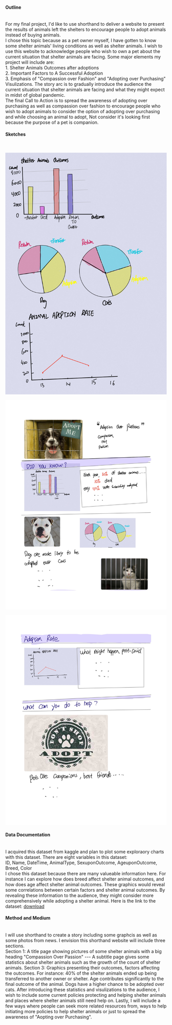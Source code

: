 <h4 class="h3">Outline</h4><br/>
For my final project, I'd like to use shorthand to deliver a website to present the results of animals left the shelters to encourage people to adopt animals instead of buying animals.<br/>
I chose this topic because as a pet owner myself, I have gotten to know some shelter animals' living conditions as well as shelter animals. I wish to use this website to acknowledge people who wish to own a pet about the current situation that shelter animals are facing. 
Some major elements my project will include are: <br/>
1. Shelter Animals Outcomes after adoptions <br/>
2. Important Factors to A Successful Adoption <br/>
3. Emphasis of "Compassion over Fashion" and "Adopting over Purchasing" Visulizations. 
The story arc is to gradually introduce the audience the current situation that shelter animals are facing and what they might expect in midst of global pandemic.  <br/>
The final Call to Action is to spread the awareness of adopting over purchasing as well as compassion over fashion to encourage people who wish to adopt animals to consider the option of adopting over purchasing and while choosing an animal to adopt, Not consider it's looking first because the purpose of a pet is companion. 
<h4 class="h3">Sketches</h4><br/>
<p align="right">
  <img src="./Sketch_Project.png" />
</p>

<p align="right">
  <img src="./Page2.jpg" />
</p>

<p align="right">
  <img src="./Page3.jpg" />
</p>
<h4 class="h3">Data Documentation</h4><br/>
I acquired this dataset from kaggle and plan to plot some exploraory charts with this dataset. There are eight variables in this dataset: <br/>
ID, Name, DateTime, AnimalType, SexuponOutcome, AgeuponOutcome, Breed, Color <br/>
I chose this dataset because there are many valueable information here. For instance I can explore how does breed affect shelter animal outcomes, and how does age affect shelter animal outcomes. These graphics would reveal some correlations between certain factors and shelter animal outcomes. By revealing these information to the audience, they might consider more comprehensively while adopting a shelter animal. 
Here is the link to the dataset:
<a href="./train.csv">download</a> <br />
<h4 class="h3">Method and Medium</h4><br/>
I will use shorthand to create a story including some graphcis as well as some photos from news. I envision this shorthand website will include three sections. <br/>
Section 1: A title page showing pictures of some shelter animals with a big heading "Compassion Over Passion" --- A subtitle page gives some statistics about shelter animals such as the growth of the count of shelter animals. 
Section 3: Graphics presenting their outcomes, factors affecting the outcomes. For instance: 40% of the shelter animals ended up being transferred to another owner or shelter. Age contributes significantly to the final outcome of the animal. Dogs have a higher chance to be adopted over cats. 
After introducing these statistics and visulizations to the audience, I wish to include some current policies protecting and helping shelter animals and places where shelter animals still need help on. 
Lastly, I will include a few ways where people can seek more related resources from, ways to help initiating more policies to help shelter animals or just to spread the awareness of "Aopting over Purchasing". 
